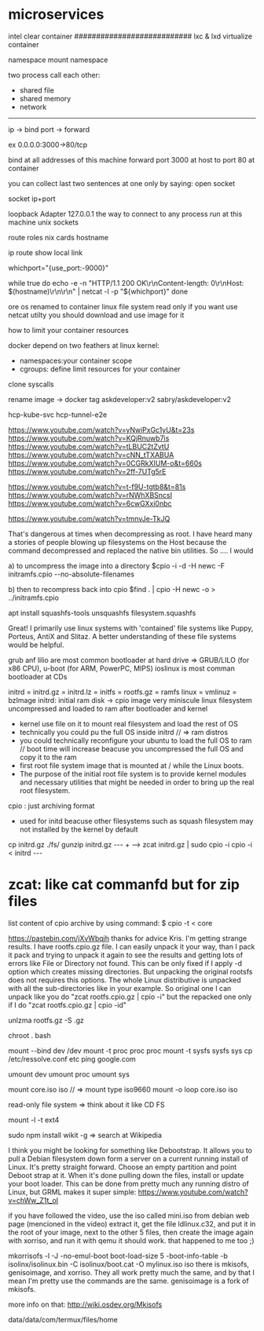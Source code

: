 microservices
==============

intel clear container
########################### lxc & lxd virtualize container

namespace
mount namespace

two process call each other:
- shared file 
- shared memory
- network



------------------------------------------------------------------------------------------
ip -> bind
port -> forward

ex 0.0.0.0:3000->80/tcp

bind at all addresses of this machine
forward port 3000 at host to port 80 at container

you can collect last two sentences at one only by saying:
open socket

socket ip+port

loopback Adapter 127.0.0.1 the way to connect to any process run at this machine
unix sockets


route roles
nix
cards
hostname


ip route show
local link



whichport="{use_port:-9000}"

while true
do
echo -e -n "HTTP/1.1 200 OK\r\nContent-length: 0\r\nHost: $(hostname)\r\n\r\n" | netcat -l -p "${whichport}"
done


ore os renamed to container linux file system read only if you want use netcat utilty you should download and use image for it


how to limit your container resources


docker depend on two feathers at linux kernel:
- namespaces:your container scope
- cgroups: define limit resources for your container

clone syscalls

rename image -> docker tag askdeveloper:v2 sabry/askdeveloper:v2

hcp-kube-svc
hcp-tunnel-e2e





https://www.youtube.com/watch?v=yNwiPxGc1yU&t=23s
https://www.youtube.com/watch?v=KQjRnuwb7is
https://www.youtube.com/watch?v=tLBUC2tZvtU
https://www.youtube.com/watch?v=cNN_tTXABUA
https://www.youtube.com/watch?v=0CGRkXIUM-o&t=660s
https://www.youtube.com/watch?v=2ff-7UTg5rE

https://www.youtube.com/watch?v=t-f9U-tgtb8&t=81s
https://www.youtube.com/watch?v=rNWhXBSncsI
https://www.youtube.com/watch?v=6cwGXxi0nbc


https://www.youtube.com/watch?v=tmnvJe-TkJQ


That's dangerous at times when decompressing as root. I have heard many a stories of people blowing up filesystems on the Host because the command decompressed and replaced the native bin utilities. So .... I would

a) to uncompress the image into a directory
$cpio -i -d -H newc -F initramfs.cpio --no-absolute-filenames

b) then to recompress back into cpio
$find . | cpio -H newc -o > ../initramfs.cpio

apt install squashfs-tools
unsquashfs filesystem.squashfs


Great! I primarily use linux systems with 'contained' file systems like Puppy, Porteus, AntiX and Slitaz. A better understanding of these file systems would be helpful.


grub anf lilio are most common bootloader at hard drive => GRUB/LILO (for x86 CPU), u-boot (for ARM, PowerPC, MIPS)
ioslinux is most comman bootloader at CDs

initrd = initrd.gz = initrd.lz = initfs = rootfs.gz = ramfs
linux = vmlinuz = bzImage
initrd: initial ram disk -> cpio image
very miniscule linux filesystem uncompressed and loaded to ram after bootloader and kernel
- kernel use file on it to mount real filesystem and load the rest of OS
- technically you could pu the full OS inside initrd // => ram distros
- you could technically reconfigure your ubuntu to load the full OS to ram // boot time will increase beacuse you uncompressed the full OS and copy it to the ram
- first root file system image that is mounted at / while the Linux boots.
- The purpose of the initial root file system is to provide kernel modules and necessary utilities that might be needed in order to bring up the real root filesystem.



cpio : just archiving format
- used for initd beacuse other filesystems such as squash filesystem may not installed by the kernel by default

cp initrd.gz ./fs/
gunzip initrd.gz ---
                     + --> zcat initrd.gz | sudo cpio -i
cpio -i < initrd ---
# zcat: like cat commanfd but for zip files
 list content of cpio archive by using command: 
    $ cpio -t < core





https://pastebin.com/jXvWbqjh
thanks for advice Kris. I'm getting strange results. I have rootfs.cpio.gz file. I can easily unpack it your way, than I pack it pack and trying to unpack it again to see the results and getting lots of errors like File or Directory not found. This can be only fixed if I apply -d option which creates missing directories. But unpacking the original rootsfs does not requires this options. The whole Linux distributive is unpacked with all the sub-directories like in your example. So original one I can unpack like you do "zcat rootfs.cpio.gz | cpio -i" but the repacked one only if I do "zcat rootfs.cpio.gz | cpio -id"



unlzma rootfs.gz -S .gz





chroot . bash

mount --bind dev /dev
mount -t proc proc proc
mount -t sysfs sysfs sys
cp /etc/ressolve.conf etc
ping google.com

umount dev
umount proc
umount sys




mount core.iso iso // => mount type iso9660
mount -o loop core.iso iso

read-only file system => think about it like CD FS


mount -l -t ext4



sudo npm install wikit -g => search at Wikipedia




I think you might be looking for something like Debootstrap.  It allows you to pull a Debian filesystem down form a server on a current running install of Linux.  It's pretty straight forward.  Choose an empty partition and point Deboot strap at it.  When it's done pulling down the files, install or update your boot loader.
This can be done from pretty much any running distro of Linux, but GRML makes it super simple:
https://www.youtube.com/watch?v=chWw_Z1t_oI




if you have followed the video, use the iso called mini.iso from debian web page (mencioned in the video)
extract it, get the file ldlinux.c32, and put it in the root of your image, next to the other 5 files,
then create the image again with xorriso, 
and run it with qemu it should work.
that happened to me too ;)


mkorrisofs -l -J -no-emul-boot boot-load-size 5 -boot-info-table -b isolinx/isolinux.bin -C isolinux/boot.cat -O mylinux.iso iso
there is mkisofs, genisoimage, and xorriso.  They all work pretty much the same, and by that I mean I'm pretty use the commands are the same.  genisoimage is a fork of mkisofs. 

more info on that:
http://wiki.osdev.org/Mkisofs

data/data/com/termux/files/home